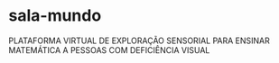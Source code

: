# sala-mundo
PLATAFORMA VIRTUAL DE EXPLORAÇÃO SENSORIAL PARA ENSINAR MATEMÁTICA A PESSOAS COM DEFICIÊNCIA VISUAL

